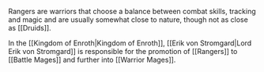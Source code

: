 
Rangers are warriors that choose a balance between combat skills, tracking and magic and are usually somewhat close to nature, though not as close as [[Druids]].

In the [[Kingdom of Enroth|Kingdom of Enroth]], [[Erik von Stromgard|Lord Erik von Stromgard]] is responsible for the promotion of [[Rangers]] to [[Battle Mages]] and further into [[Warrior Mages]].